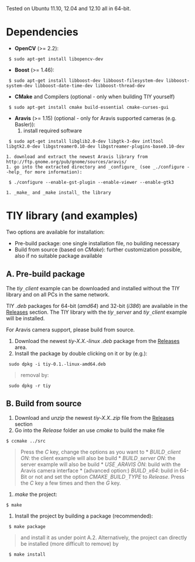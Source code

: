 Tested on Ubuntu 11.10, 12.04 and 12.10 all in 64-bit.

# Dependencies #
  * **OpenCV** (>= 2.2):
```
 $ sudo apt-get install libopencv-dev
```
  * **Boost** (>= 1.46):
```
 $ sudo apt-get install libboost-dev libboost-filesystem-dev libboost-system-dev libboost-date-time-dev libboost-thread-dev
```
  * **CMake** and Compilers (optional - only when building TIY yourself)
```
 $ sudo apt-get install cmake build-essential cmake-curses-gui
```
  * **Aravis** (>= 1.15) (optional - only for Aravis supported cameras (e.g. Basler)):
    1. install required software
```
 $ sudo apt-get install libglib2.0-dev libgtk-3-dev intltool libgtk2.0-dev libgstreamer0.10-dev libgstreamer-plugins-base0.10-dev
```
    1. download and extract the newest Aravis library from http://ftp.gnome.org/pub/gnome/sources/aravis/
    1. go into the extracted directory and _configure_ (see _./configure --help_ for more information):
```
 $ ./configure --enable-gst-plugin --enable-viewer --enable-gtk3
```
    1. _make_ and _make install_ the library


# TIY library (and examples) #

Two options are available for installation:
  * Pre-build package: one single installation file, no building necessary
  * Build from source (based on _CMake_): further customization possible, also if no suitable package available

## A. Pre-build package ##

The _tiy`_`client_ example can be downloaded and installed without the TIY library and on all PCs in the same network.

TIY _.deb_ packages for 64-bit (_amd64_) and 32-bit (_i386_) are available in the [Releases](../releases) section. The TIY library with the _tiy`_`server_ and _tiy`_`client_ example will be installed.

For Aravis camera support, please build from source.

  1. Download the newest _tiy-X.X.-linux_ _.deb_ package from the [Releases](../releases) area.
  1. Install the package by double clicking on it or by (e.g.):
```
 sudo dpkg -i tiy-0.1.-linux-amd64.deb 
```
> removal by:
```
 sudo dpkg -r tiy
```

## B. Build from source ##

  1. Download and _unzip_ the newest _tiy-X.X..zip_ file from the [Releases](../releases) section
  1. Go into the _Release_ folder an use _cmake_ to build the make file
```
$ ccmake ../src
```
> Press the _C_ key, change the options as you want to
    * _BUILD`_`client_ _ON_: the client example will also be build
    * _BUILD`_`server_ _ON_: the server example will also be build
    * _USE`_`ARAVIS_ _ON_: build with the Aravis camera interface
    * (advanced option:) _BUILD`_`x64_: build in 64-Bit or not
> and set the option _CMAKE`_`BUILD`_`TYPE_ to _Release_.
> Press the _C_ key a few times and then the _G_ key.
  1. _make_ the project:
```
$ make
```
  1. Install the project by building a package (recommended):
```
 $ make package
```
> and install it as under point A.2.
> Alternatively, the project can directly be installed (more difficult to remove) by
```
 $ make install
```
